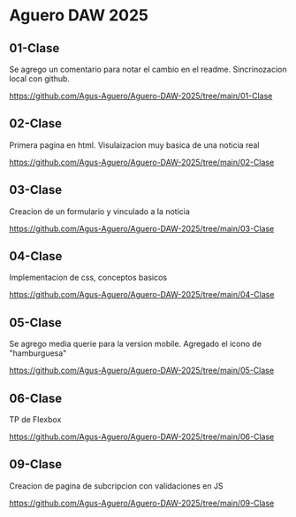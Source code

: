 # Aguero DAW 2025
## 01-Clase
Se agrego un comentario para notar el cambio en el readme. Sincrinozacion local con github.

https://github.com/Agus-Aguero/Aguero-DAW-2025/tree/main/01-Clase

## 02-Clase
Primera pagina en html. Visulaizacion muy basica de una noticia real

https://github.com/Agus-Aguero/Aguero-DAW-2025/tree/main/02-Clase

## 03-Clase
Creacion de un formulario y vinculado a la noticia

https://github.com/Agus-Aguero/Aguero-DAW-2025/tree/main/03-Clase

## 04-Clase
Implementacion de css, conceptos basicos

https://github.com/Agus-Aguero/Aguero-DAW-2025/tree/main/04-Clase

## 05-Clase
Se agrego media querie para la version mobile. Agregado el icono de "hamburguesa"

https://github.com/Agus-Aguero/Aguero-DAW-2025/tree/main/05-Clase

## 06-Clase
TP de Flexbox

https://github.com/Agus-Aguero/Aguero-DAW-2025/tree/main/06-Clase

## 09-Clase
Creacion de pagina de subcripcion con validaciones en JS

https://github.com/Agus-Aguero/Aguero-DAW-2025/tree/main/09-Clase

